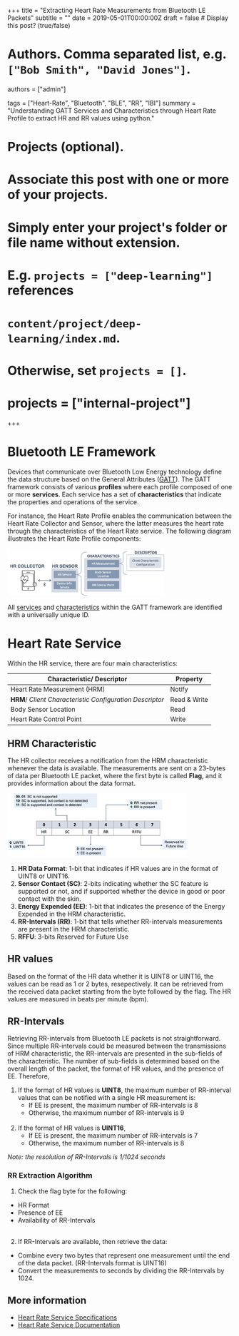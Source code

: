 +++
title = "Extracting Heart Rate Measurements from Bluetooth LE Packets"
subtitle = ""
date = 2019-05-01T00:00:00Z
draft = false  # Display this post? (true/false)

# Authors. Comma separated list, e.g. `["Bob Smith", "David Jones"]`.
authors = ["admin"]

tags = ["Heart-Rate", "Bluetooth", "BLE", "RR", "IBI"]
summary = "Understanding GATT Services and Characteristics through Heart Rate Profile to extract HR and RR values using python."

# Projects (optional).
#   Associate this post with one or more of your projects.
#   Simply enter your project's folder or file name without extension.
#   E.g. `projects = ["deep-learning"]` references 
#   `content/project/deep-learning/index.md`.
#   Otherwise, set `projects = []`.
# projects = ["internal-project"]

+++

# Bluetooth LE Framework
Devices that communicate over Bluetooth Low Energy technology define the data structure based on the General Attributes ([GATT]( https://www.bluetooth.com/specifications/gatt/generic-attributes-overview/)). The GATT framework consists of various **profiles** where each profile composed of one or more **services**. Each service has a set of **characteristics** that indicate the properties and operations of the service. 

For instance, the Heart Rate Profile enables the communication between the Heart Rate Collector and Sensor, where the latter measures the heart rate through the characteristics of the Heart Rate service. The following diagram illustrates the Heart Rate Profile components:

<img class="special-img-class" style="width:70%" src="hrprofile.png" />

All [services](https://www.bluetooth.com/specifications/gatt/services/) and [characteristics](https://www.bluetooth.com/specifications/gatt/characteristics/) within the GATT framework are identified with a universally unique ID.

# Heart Rate Service
Within the HR service, there are four main characteristics:

Characteristic/ Descriptor   | Property
----------------------       | -------------
Heart Rate Measurement (HRM) | Notify
**HRM**/ *Client Characteristic Configuration Descriptor*| Read & Write
Body Sensor Location         | Read
Heart Rate Control Point     | Write

## HRM Characteristic
The HR collector receives a notification from the HRM characteristic whenever the data is available. The measurements are sent on a 23-bytes of data per Bluetooth LE packet, where the first byte is called **Flag**, and it provides information about the data format.

<img class="special-img-class" style="width:80%" src="flag.png" />

1. **HR Data Format**: 1-bit that indicates if HR values are in the format of UINT8 or UINT16.
2. **Sensor Contact (SC)**: 2-bits indicating whether the SC feature is supported or not, and if supported whether the device in good or poor contact with the skin.
3. **Energy Expended (EE)**: 1-bit that indicates the presence of the Energy Expended in the HRM characteristic.
4. **RR-Intervals (RR)**: 1-bit that tells whether RR-intervals measurements are present in the HRM characteristic.
5. **RFFU**: 3-bits Reserved for Future Use

## HR values
Based on the format of the HR data whether it is UINT8 or UINT16, the values can be read as 1 or 2 bytes, resepectively. It can be retrieved from the received data packet starting from the byte followed by the flag. The HR values are measured in beats per minute (bpm).

## RR-Intervals
Retrieving RR-intervals from Bluetooth LE packets is not straightforward. Since multiple RR-intervals could be measured between the transmissions of HRM characteristic, the RR-intervals are presented in the sub-fields of the characteristic. The number of sub-fields is determined based on the overall length of the packet, the format of HR values, and the presence of EE. Therefore, 

1. If the format of HR values is **UINT8**, the maximum number of RR-interval values that can be notified with a single HR measurement is:
    * If EE is present, the maximum number of RR-intervals is 8 
    * Otherwise, the maximum number of RR-intervals is 9 
<br><br>
2. If the format of HR values is **UINT16**, 
    * If EE is present, the maximum number of RR-intervals is 7 
    * Otherwise, the maximum number of RR-intervals is 8 
    
*Note: the resolution of RR-Intervals is 1/1024 seconds*

### RR Extraction Algorithm

1. Check the flag byte for the following:
  * HR Format
  * Presence of EE
  * Availability of RR-Intervals
<br><br>
2. If RR-Intervals are available, then retrieve the data:
  * Combine every two bytes that represent one measurement until the end of the data packet. (RR-Intervals format is UINT16)
  * Convert the measurements to seconds by dividing the RR-Intervals by 1024.

## More information
* [Heart Rate Service Specifications](https://www.bluetooth.com/wp-content/uploads/Sitecore-Media-Library/Gatt/Xml/Services/org.bluetooth.service.heart_rate.xml)
* [Heart Rate Service Documentation](https://www.bluetooth.org/docman/handlers/downloaddoc.ashx?doc_id=239866)